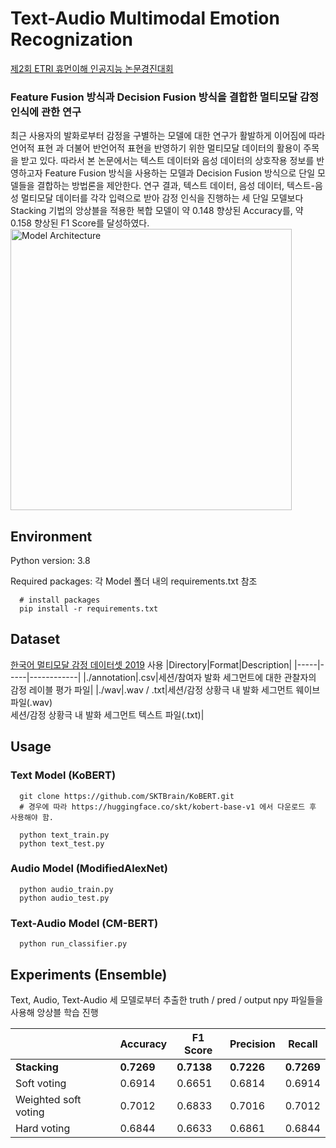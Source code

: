 # Text-Audio Multimodal Emotion Recognization
[제2회 ETRI 휴먼이해 인공지능 논문경진대회](https://aifactory.space/competition/detail/2234)

### Feature Fusion 방식과 Decision Fusion 방식을 결합한 멀티모달 감정 인식에 관한 연구
최근 사용자의 발화로부터 감정을 구별하는 모델에 대한 연구가 활발하게 이어짐에 따라 언어적 표현 과 더불어 반언어적 표현을 반영하기 위한 멀티모달 데이터의 활용이 주목을 받고 있다. 따라서 본 논문에서는 텍스트 데이터와 음성 데이터의 상호작용 정보를 반영하고자 Feature Fusion 방식을 사용하는 모델과 Decision Fusion 방식으로 단일 모델들을 결합하는 방법론을 제안한다. 연구 결과, 텍스트 데이터, 음성 데이터, 텍스트-음성 멀티모달 데이터를 각각 입력으로 받아 감정 인식을 진행하는 세 단일 모델보다 Stacking 기법의 앙상블을 적용한 복합 모델이 약 0.148 향상된 Accuracy를, 약 0.158 향상된 F1 Score를 달성하였다.
<img width="450" alt="Model Architecture" src="https://user-images.githubusercontent.com/38968449/231982829-352a052b-3b2c-486e-9dd7-abd60179abb3.png">

## Environment

  Python version: 3.8
  
  Required packages: 각 Model 폴더 내의 requirements.txt 참조

```
  # install packages
  pip install -r requirements.txt
```

## Dataset
[한국어 멀티모달 감정 데이터셋 2019](https://nanum.etri.re.kr/share/kjnoh/KEMDy19?lang=ko_KR) 사용
|Directory|Format|Description|
|-----|-----|------------|
|./annotation|.csv|세션/참여자 발화 세그먼트에 대한 관찰자의 감정 레이블 평가 파일|
|./wav|.wav / .txt|세션/감정 상황극 내 발화 세그먼트 웨이브 파일(.wav) <br> 세션/감정 상황극 내 발화 세그먼트 텍스트 파일(.txt)|



## Usage
### Text Model (KoBERT)

```
  git clone https://github.com/SKTBrain/KoBERT.git
  # 경우에 따라 https://huggingface.co/skt/kobert-base-v1 에서 다운로드 후 사용해야 함.
```
```
  python text_train.py
  python text_test.py
```

### Audio Model (ModifiedAlexNet)
```
  python audio_train.py
  python audio_test.py
```

### Text-Audio Model (CM-BERT)
```
  python run_classifier.py
```

## Experiments (Ensemble)
Text, Audio, Text-Audio 세 모델로부터 추출한 truth / pred / output npy 파일들을 사용해 앙상블 학습 진행

| |Accuracy|F1 Score|Precision|Recall|
|-----|-----|-----|-----|-----|
|<strong>Stacking</strong>|<strong>0.7269</strong>|<strong>0.7138</strong>|<strong>0.7226</strong>|<strong>0.7269</strong>|
|Soft voting|0.6914|0.6651|0.6814|0.6914|
|Weighted soft voting|0.7012|0.6833|0.7016|0.7012|
|Hard voting|0.6844|0.6633|0.6861|0.6844|

